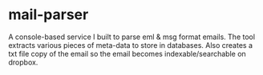 # mail-parser

A console-based service I built to parse eml & msg format emails. The tool extracts various pieces of meta-data to store in databases. Also creates a txt file copy of the email so the email becomes indexable/searchable on dropbox.
